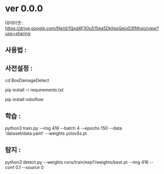 # ver 0.0.0
데이터셋 : https://drive.google.com/file/d/1Qxd4FX0u515ea5DklIgsQeio03fNfuio/view?usp=sharing

사용법 :
---
사전설정 :
-
cd BoxDamageDetect

pip install -r requirements.txt

pip install roboflow


학습 :
-
python3 train.py --img 416 --batch 4 --epochs 150 --data 'dataset/data.yaml' --weights yolov5s.pt


탐지 :
-
python3 detect.py --weights runs/train/exp?/weights/best.pt --img 416 --conf 0.1 --source 0
